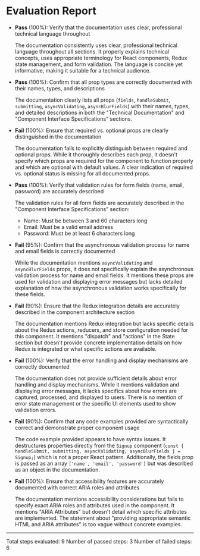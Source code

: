 # Evaluation Report

- **Pass** (100%): Verify that the documentation uses clear, professional technical language throughout

    The documentation consistently uses clear, professional technical language throughout all sections. It properly explains technical concepts, uses appropriate terminology for React components, Redux state management, and form validation. The language is concise yet informative, making it suitable for a technical audience.

- **Pass** (100%): Confirm that all prop types are correctly documented with their names, types, and descriptions

    The documentation clearly lists all props (`fields`, `handleSubmit`, `submitting`, `asyncValidating`, `asyncBlurFields`) with their names, types, and detailed descriptions in both the "Technical Documentation" and "Component Interface Specifications" sections.

- **Fail** (100%): Ensure that required vs. optional props are clearly distinguished in the documentation

    The documentation fails to explicitly distinguish between required and optional props. While it thoroughly describes each prop, it doesn't specify which props are required for the component to function properly and which are optional with default values. A clear indication of required vs. optional status is missing for all documented props.

- **Pass** (100%): Verify that validation rules for form fields (name, email, password) are accurately described

    The validation rules for all form fields are accurately described in the "Component Interface Specifications" section:
    - Name: Must be between 3 and 60 characters long
    - Email: Must be a valid email address
    - Password: Must be at least 6 characters long

- **Fail** (95%): Confirm that the asynchronous validation process for name and email fields is correctly documented

    While the documentation mentions `asyncValidating` and `asyncBlurFields` props, it does not specifically explain the asynchronous validation process for name and email fields. It mentions these props are used for validation and displaying error messages but lacks detailed explanation of how the asynchronous validation works specifically for these fields.

- **Fail** (90%): Ensure that the Redux integration details are accurately described in the component architecture section

    The documentation mentions Redux integration but lacks specific details about the Redux actions, reducers, and store configuration needed for this component. It mentions "dispatch" and "actions" in the State section but doesn't provide concrete implementation details on how Redux is integrated or what specific actions are available.

- **Fail** (100%): Verify that the error handling and display mechanisms are correctly documented

    The documentation does not provide sufficient details about error handling and display mechanisms. While it mentions validation and displaying error messages, it lacks specifics about how errors are captured, processed, and displayed to users. There is no mention of error state management or the specific UI elements used to show validation errors.

- **Fail** (90%): Confirm that any code examples provided are syntactically correct and demonstrate proper component usage

    The code example provided appears to have syntax issues. It destructures properties directly from the `Signup` component (`const { handleSubmit, submitting, asyncValidating, asyncBlurFields } = Signup;`) which is not a proper React pattern. Additionally, the fields prop is passed as an array `['name', 'email', 'password']` but was described as an object in the documentation.

- **Fail** (100%): Ensure that accessibility features are accurately documented with correct ARIA roles and attributes

    The documentation mentions accessibility considerations but fails to specify exact ARIA roles and attributes used in the component. It mentions "ARIA Attributes" but doesn't detail which specific attributes are implemented. The statement about "providing appropriate semantic HTML and ARIA attributes" is too vague without concrete examples.

---

Total steps evaluated: 9
Number of passed steps: 3
Number of failed steps: 6